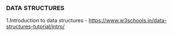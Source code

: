 ### DATA STRUCTURES

1.Introduction to data structures - https://www.w3schools.in/data-structures-tutorial/intro/
